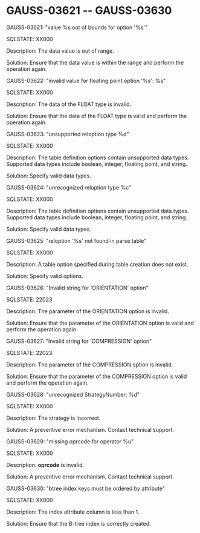 # GAUSS-03621 -- GAUSS-03630<a name="EN-US_TOPIC_0302072920"></a>

GAUSS-03621: "value %s out of bounds for option '%s'"

SQLSTATE: XX000

Description: The data value is out of range.

Solution: Ensure that the data value is within the range and perform the operation again.

GAUSS-03622: "invalid value for floating point option '%s': %s"

SQLSTATE: XX000

Description: The data of the FLOAT type is invalid.

Solution: Ensure that the data of the FLOAT type is valid and perform the operation again.

GAUSS-03623: "unsupported reloption type %d"

SQLSTATE: XX000

Description: The table definition options contain unsupported data types. Supported data types include boolean, integer, floating point, and string.

Solution: Specify valid data types.

GAUSS-03624: "unrecognized reloption type %c"

SQLSTATE: XX000

Description: The table definition options contain unsupported data types. Supported data types include boolean, integer, floating point, and string.

Solution: Specify valid data types.

GAUSS-03625: "reloption '%s' not found in parse table"

SQLSTATE: XX000

Description: A table option specified during table creation does not exist.

Solution: Specify valid options.

GAUSS-03626: "Invalid string for 'ORIENTATION' option"

SQLSTATE: 22023

Description: The parameter of the ORIENTATION option is invalid.

Solution: Ensure that the parameter of the ORIENTATION option is valid and perform the operation again.

GAUSS-03627: "Invalid string for 'COMPRESSION' option"

SQLSTATE: 22023

Description: The parameter of the COMPRESSION option is invalid.

Solution: Ensure that the parameter of the COMPRESSION option is valid and perform the operation again.

GAUSS-03628: "unrecognized StrategyNumber: %d"

SQLSTATE: XX000

Description: The strategy is incorrect.

Solution: A preventive error mechanism. Contact technical support.

GAUSS-03629: "missing oprcode for operator %u"

SQLSTATE: XX000

Description:  **oprcode**  is invalid.

Solution: A preventive error mechanism. Contact technical support.

GAUSS-03630: "btree index keys must be ordered by attribute"

SQLSTATE: XX000

Description: The index attribute column is less than 1.

Solution: Ensure that the B-tree index is correctly created.

